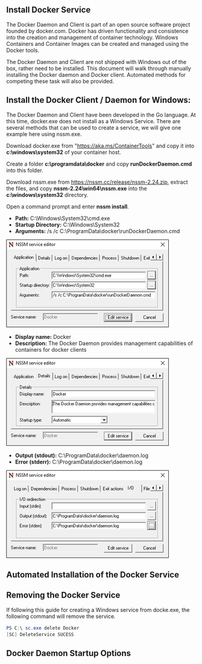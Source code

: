 ## Install Docker Service

The Docker Daemon and Client is part of an open source software project founded by docker.com. Docker has driven functionality and consistence into the creation and management of container technology. Windows Containers and Container Images can be created and managed using the Docker tools. 

The Docker Daemon and Client are not shipped with Windows out of the box, rather need to be installed. This document will walk through manually installing the Docker daemon and Docker client. Automated methods for competing these task will also be provided.

## Install the Docker Client / Daemon for Windows:

The Docker Daemon and Client have been developed in the Go language. At this time, docker.exe does not install as a Windows Service. There are several methods that can be used to create a service, we will give one example here using nssm.exe. 

Download docker.exe from "https://aka.ms/ContainerTools" and copy it into **c:\windows\system32** of your container host.

Create a folder **c:\programdata\docker** and copy **runDockerDaemon.cmd** into this folder.

Download nssm.exe from https://nssm.cc/release/nssm-2.24.zip, extract the files, and copy **nssm-2.24\win64\nssm.exe** into the **c:\windows\system32** directory.

Open a command prompt and enter **nssm install**.

- **Path:** C:\Windows\System32\cmd.exe
- **Startup Directory:** C:\Windows\System32
- **Arguments:** /s /c C:\ProgramData\docker\runDockerDaemon.cmd

![](media/nssm1.png)

- **Display name:** Docker
- **Description:** The Docker Daemon provides management capabilities of containers for docker clients

![](media/nssm2.png)

- **Output (stdout):** C:\ProgramData\docker\daemon.log
- **Error (stderr):** C:\ProgramData\docker\daemon.log

![](media/nssm3.png)

## Automated Installation of the Docker Service

## Removing the Docker Service

If following this guide for creating a Windows service from docke.exe, the following command will remove the service.

```powershell
PS C:\ sc.exe delete Docker
[SC] DeleteService SUCESS
```


## Docker Daemon Startup Options
